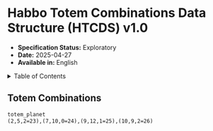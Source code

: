 # **Habbo Totem Combinations Data Structure (HTCDS) v1.0**

- **Specification Status:** Exploratory
- **Date:** 2025-04-27
- **Available in:** English

<details><summary>Table of Contents</summary>
<div class="js-toc"></div>
</details>

## Totem Combinations

```txt
totem_planet
(2,5,2=23),(7,10,0=24),(9,12,1=25),(10,9,2=26)
```
